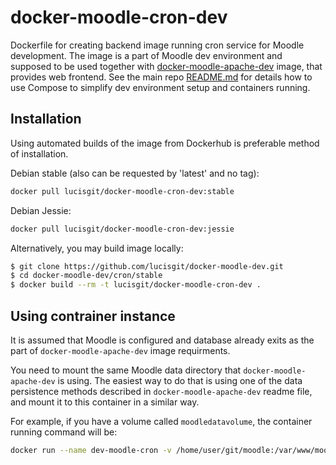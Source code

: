 docker-moodle-cron-dev
=============

Dockerfile for creating backend image running cron
service for Moodle development. The image is a part of Moodle dev
environment and supposed to be used together with
[docker-moodle-apache-dev](https://github.com/lucisgit/docker-moodle-dev/tree/master/apache)
image, that provides web frontend. See the main repo
[README.md](https://github.com/lucisgit/docker-moodle-dev) for details how
to use Compose to simplify dev environment setup and containers running.

## Installation

Using automated builds of the image from Dockerhub is preferable method of
installation.

Debian stable (also can be requested by 'latest' and no tag):
```bash
docker pull lucisgit/docker-moodle-cron-dev:stable
```

Debian Jessie:
```bash
docker pull lucisgit/docker-moodle-cron-dev:jessie
```

Alternatively, you may build image locally:

```bash
$ git clone https://github.com/lucisgit/docker-moodle-dev.git
$ cd docker-moodle-dev/cron/stable
$ docker build --rm -t lucisgit/docker-moodle-cron-dev .
```

## Using contrainer instance

It is assumed that Moodle is configured and database already exits as the
part of `docker-moodle-apache-dev` image requirments.

You need to mount the same Moodle data directory that
`docker-moodle-apache-dev` is using. The easiest way to do that is using
one of the data persistence methods described in `docker-moodle-apache-dev`
readme file, and mount it to this container in a similar way.

For example, if you have a volume called `moodledatavolume`, the container
running command will be:

```bash
docker run --name dev-moodle-cron -v /home/user/git/moodle:/var/www/moodle -v moodledatavolume:/srv/moodledata -d lucisgit/docker-moodle-cron-dev
```
